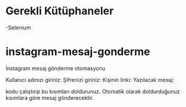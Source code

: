 # Gerekli Kütüphaneler
-Selenium

# instagram-mesaj-gonderme
İnstagram mesaj gönderme otomasyonu

Kullanıcı adınızı giriniz: 
Şifrenizi giriniz: 
Kişinin linki: 
Yazılacak mesaj: 

kodu çalıştırıp bu kısımları doldurunuz. Otomatik olarak doldurduğunuz kısımlara göre mesaj gönderecektir.
